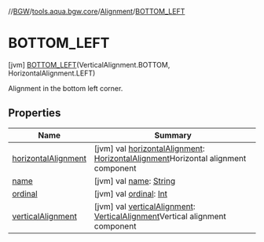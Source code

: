 //[BGW](../../../../index.md)/[tools.aqua.bgw.core](../../index.md)/[Alignment](../index.md)/[BOTTOM_LEFT](index.md)



# BOTTOM_LEFT  
 [jvm] [BOTTOM_LEFT](index.md)(VerticalAlignment.BOTTOM, HorizontalAlignment.LEFT)  


Alignment in the bottom left corner.

   


## Properties  
  
|  Name |  Summary | 
|---|---|
| <a name="tools.aqua.bgw.core/Alignment.BOTTOM_LEFT/horizontalAlignment/#/PointingToDeclaration/"></a>[horizontalAlignment](horizontal-alignment.md)| <a name="tools.aqua.bgw.core/Alignment.BOTTOM_LEFT/horizontalAlignment/#/PointingToDeclaration/"></a> [jvm] val [horizontalAlignment](horizontal-alignment.md): [HorizontalAlignment](../../-horizontal-alignment/index.md)Horizontal alignment component   <br>|
| <a name="tools.aqua.bgw.core/Alignment.BOTTOM_LEFT/name/#/PointingToDeclaration/"></a>[name](name.md)| <a name="tools.aqua.bgw.core/Alignment.BOTTOM_LEFT/name/#/PointingToDeclaration/"></a> [jvm] val [name](name.md): [String](https://kotlinlang.org/api/latest/jvm/stdlib/kotlin/-string/index.html)   <br>|
| <a name="tools.aqua.bgw.core/Alignment.BOTTOM_LEFT/ordinal/#/PointingToDeclaration/"></a>[ordinal](ordinal.md)| <a name="tools.aqua.bgw.core/Alignment.BOTTOM_LEFT/ordinal/#/PointingToDeclaration/"></a> [jvm] val [ordinal](ordinal.md): [Int](https://kotlinlang.org/api/latest/jvm/stdlib/kotlin/-int/index.html)   <br>|
| <a name="tools.aqua.bgw.core/Alignment.BOTTOM_LEFT/verticalAlignment/#/PointingToDeclaration/"></a>[verticalAlignment](vertical-alignment.md)| <a name="tools.aqua.bgw.core/Alignment.BOTTOM_LEFT/verticalAlignment/#/PointingToDeclaration/"></a> [jvm] val [verticalAlignment](vertical-alignment.md): [VerticalAlignment](../../-vertical-alignment/index.md)Vertical alignment component   <br>|


